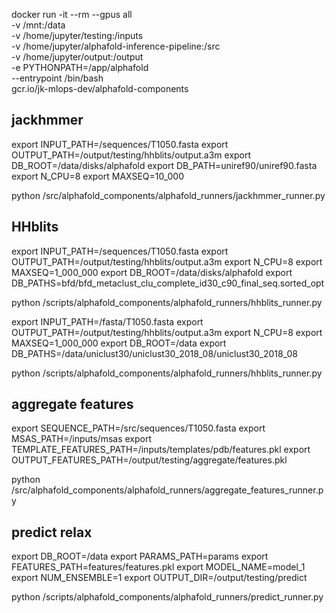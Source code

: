 docker run -it --rm --gpus all \
-v /mnt:/data \
-v /home/jupyter/testing:/inputs \
-v /home/jupyter/alphafold-inference-pipeline:/src \
-v /home/jupyter/output:/output \
-e PYTHONPATH=/app/alphafold \
--entrypoint /bin/bash \
gcr.io/jk-mlops-dev/alphafold-components



## jackhmmer


export INPUT_PATH=/sequences/T1050.fasta
export OUTPUT_PATH=/output/testing/hhblits/output.a3m
export DB_ROOT=/data/disks/alphafold
export DB_PATH=uniref90/uniref90.fasta
export N_CPU=8
export MAXSEQ=10_000

python /src/alphafold_components/alphafold_runners/jackhmmer_runner.py


## HHblits

export INPUT_PATH=/sequences/T1050.fasta
export OUTPUT_PATH=/output/testing/hhblits/output.a3m
export N_CPU=8
export MAXSEQ=1_000_000
export DB_ROOT=/data/disks/alphafold
export DB_PATHS=bfd/bfd_metaclust_clu_complete_id30_c90_final_seq.sorted_opt

python /scripts/alphafold_components/alphafold_runners/hhblits_runner.py

export INPUT_PATH=/fasta/T1050.fasta
export OUTPUT_PATH=/output/testing/hhblits/output.a3m
export N_CPU=8
export MAXSEQ=1_000_000
export DB_ROOT=/data
export DB_PATHS=/data/uniclust30/uniclust30_2018_08/uniclust30_2018_08

python /scripts/alphafold_components/alphafold_runners/hhblits_runner.py


## aggregate features

export SEQUENCE_PATH=/src/sequences/T1050.fasta
export MSAS_PATH=/inputs/msas
export TEMPLATE_FEATURES_PATH=/inputs/templates/pdb/features.pkl
export OUTPUT_FEATURES_PATH=/output/testing/aggregate/features.pkl

python /src/alphafold_components/alphafold_runners/aggregate_features_runner.py



## predict relax

export DB_ROOT=/data
export PARAMS_PATH=params
export FEATURES_PATH=features/features.pkl
export MODEL_NAME=model_1
export NUM_ENSEMBLE=1
export OUTPUT_DIR=/output/testing/predict

python /scripts/alphafold_components/alphafold_runners/predict_runner.py



